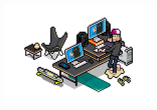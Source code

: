 <div align="center">
	<br>
	<br>
	<br>
	<br>
	<img src="https://github.com/11ume/11ume/blob/master/Desk.gif?raw=true" width="400" heigth="auto">
	<br>
	<br>
	<br>
	<br>
</div>
